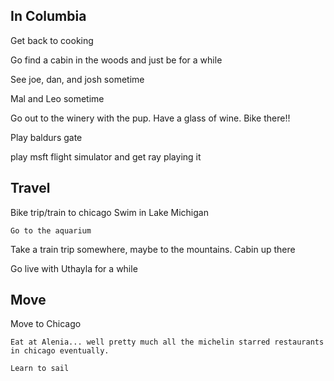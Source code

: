 ## In Columbia

Get back to cooking

Go find a cabin in the woods and just be for a while

See joe, dan, and josh sometime

Mal and Leo sometime

Go out to the winery with the pup. Have a glass of wine. Bike there!! 

Play baldurs gate

play msft flight simulator and get ray playing it

## Travel

Bike trip/train to chicago
    Swim in Lake Michigan
    
    Go to the aquarium

Take a train trip somewhere, maybe to the mountains. Cabin up there

Go live with Uthayla for a while

## Move 

Move to Chicago
    
    Eat at Alenia... well pretty much all the michelin starred restaurants in chicago eventually.

    Learn to sail